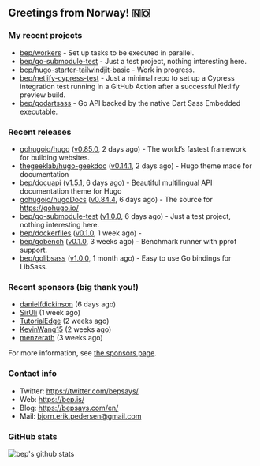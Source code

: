 ## Greetings from Norway! 🇳🇴

### My recent projects

- [bep/workers](https://github.com/bep/workers) - Set up tasks to be executed in parallel.
- [bep/go-submodule-test](https://github.com/bep/go-submodule-test) - Just a test project, nothing interesting here.
- [bep/hugo-starter-tailwindjit-basic](https://github.com/bep/hugo-starter-tailwindjit-basic) - Work in progress.
- [bep/netlify-cypress-test](https://github.com/bep/netlify-cypress-test) - Just a minimal repo to set up a Cypress integration test running in a GitHub Action after a successful Netlify preview build.
- [bep/godartsass](https://github.com/bep/godartsass) - Go API backed by the native Dart Sass Embedded executable.

### Recent releases
- [gohugoio/hugo](https://github.com/gohugoio/hugo) ([v0.85.0](https://github.com/gohugoio/hugo/releases/tag/v0.85.0), 2 days ago) - The world’s fastest framework for building websites.
- [thegeeklab/hugo-geekdoc](https://github.com/thegeeklab/hugo-geekdoc) ([v0.14.1](https://github.com/thegeeklab/hugo-geekdoc/releases/tag/v0.14.1), 2 days ago) - Hugo theme made for documentation
- [bep/docuapi](https://github.com/bep/docuapi) ([v1.5.1](https://github.com/bep/docuapi/releases/tag/v1.5.1), 6 days ago) - Beautiful multilingual API documentation theme for Hugo
- [gohugoio/hugoDocs](https://github.com/gohugoio/hugoDocs) ([v0.84.4](https://github.com/gohugoio/hugoDocs/releases/tag/v0.84.4), 6 days ago) - The source for https://gohugo.io/
- [bep/go-submodule-test](https://github.com/bep/go-submodule-test) ([v1.0.0](https://github.com/bep/go-submodule-test/releases/tag/v1.0.0), 6 days ago) - Just a test project, nothing interesting here.
- [bep/dockerfiles](https://github.com/bep/dockerfiles) ([v0.1.0](https://github.com/bep/dockerfiles/releases/tag/v0.1.0), 1 week ago) - 
- [bep/gobench](https://github.com/bep/gobench) ([v0.1.0](https://github.com/bep/gobench/releases/tag/v0.1.0), 3 weeks ago) - Benchmark runner with pprof support. 
- [bep/golibsass](https://github.com/bep/golibsass) ([v1.0.0](https://github.com/bep/golibsass/releases/tag/v1.0.0), 1 month ago) - Easy to use Go bindings for LibSass.


### Recent sponsors (big thank you!)

- [danielfdickinson](https://github.com/danielfdickinson) (6 days ago)
- [SirUli](https://github.com/SirUli) (1 week ago)
- [TutorialEdge](https://github.com/TutorialEdge) (2 weeks ago)
- [KevinWang15](https://github.com/KevinWang15) (2 weeks ago)
- [menzerath](https://github.com/menzerath) (3 weeks ago)

For more information, see [the sponsors page](https://github.com/sponsors/bep/).

### Contact info
- Twitter: https://twitter.com/bepsays/
- Web: https://bep.is/
- Blog: https://bepsays.com/en/
- Mail: bjorn.erik.pedersen@gmail.com

### GitHub stats
![bep's github stats](https://github-readme-stats.vercel.app/api?username=bep&count_private=true&hide_title=true)

